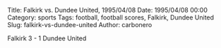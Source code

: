 Title: Falkirk vs. Dundee United, 1995/04/08
Date: 1995/04/08 00:00
Category: sports
Tags: football, football scores, Falkirk, Dundee United
Slug: falkirk-vs-dundee-united
Author: carbonero


Falkirk 3 - 1 Dundee United
